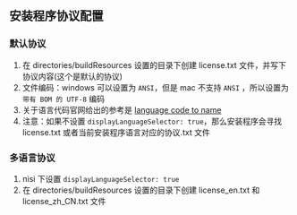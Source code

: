 ## 安装程序协议配置

### 默认协议

1. 在 directories/buildResources 设置的目录下创建 license.txt 文件，并写下协议内容(这个是默认的协议)
2. 文件编码：windows 可以设置为 `ANSI`，但是 mac 不支持 `ANSI` ，所以设置为 `带有 BOM 的 UTF-8` 编码
3. 关于语言代码官网给出的参考是 [language code to name](https://github.com/meikidd/iso-639-1/blob/master/src/data.js)
4. 注意：如果不设置 `displayLanguageSelector: true`，那么安装程序会寻找 license.txt 或者当前安装程序语言对应的协议.txt 文件

### 多语言协议

1. nisi 下设置 `displayLanguageSelector: true`
2. 在 directories/buildResources 设置的目录下创建 license_en.txt 和 license_zh_CN.txt 文件
